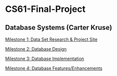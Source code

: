 # CS61-Final-Project
## Database Systems (Carter Kruse)

[Milestone 1: Data Set Research & Project Site](https://github.com/CarterKruse/CS61-Final-Project/wiki/Milestone-1)

[Milestone 2: Database Design](https://github.com/CarterKruse/CS61-Final-Project/wiki/Milestone-2)

[Milestone 3: Database Implementation](https://www.google.com/)

[Milestone 4: Database Features/Enhancements](https://www.google.com/)
